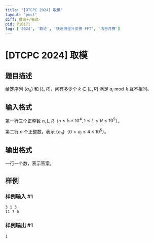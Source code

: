 ```yaml
---
title: "[DTCPC 2024] 取模"
layout: "post"
diff: 提高+/省选-
pid: P10171
tag: ['2024', '数论', '快速傅里叶变换 FFT', '洛谷月赛']
---
```

# [DTCPC 2024] 取模
## 题目描述

给定序列 $\{a_n\}$ 和 $[L,R]$，问有多少个 $k\in [L,R]$ 满足 $a_i\bmod k$ 互不相同。
## 输入格式

第一行三个正整数 $n,L,R$（$n\leq 5\times 10^4,1\leq L\leq R\leq 10^9$）。

第二行 $n$ 个正整数，表示 $\{a_n\}$（$0 < a_i\leq 4\times10^5$）。
## 输出格式

一行一个数，表示答案。
## 样例

### 样例输入 #1
```
3 1 3
11 7 6
```
### 样例输出 #1
```
1
```
